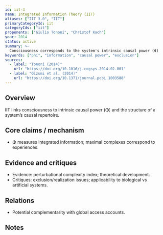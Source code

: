 ```yaml
---
id: iit-3
name: Integrated Information Theory (IIT)
aliases: ["IIT 3.0", "IIT"]
primaryCategoryId: iit
categoryIds: ["iit"]
proponents: ["Giulio Tononi", "Christof Koch"]
year: 2014
status: active
summary: >-
  Consciousness corresponds to the system's intrinsic causal power (Φ) structured as a conceptual complex; higher Φ implies richer experience.
keywords: ["phi", "information", "causal power", "exclusion"]
sources:
  - label: "Tononi (2014)"
    url: "https://doi.org/10.1016/j.cogsys.2014.02.001"
  - label: "Oizumi et al. (2014)"
    url: "https://doi.org/10.1371/journal.pcbi.1003588"
---
```


## Overview
IIT links consciousness to intrinsic causal power (Φ) and the structure of a system’s causal repertoire.

## Core claims / mechanism
- Φ measures integrated information; maximal complexes correspond to experiences.

## Evidence and critiques
- Evidence: perturbational complexity index; theoretical development.
- Critiques: exclusion/realization issues; applicability to biological vs artificial systems.

## Relations
- Potential complementarity with global access accounts.

## Notes

